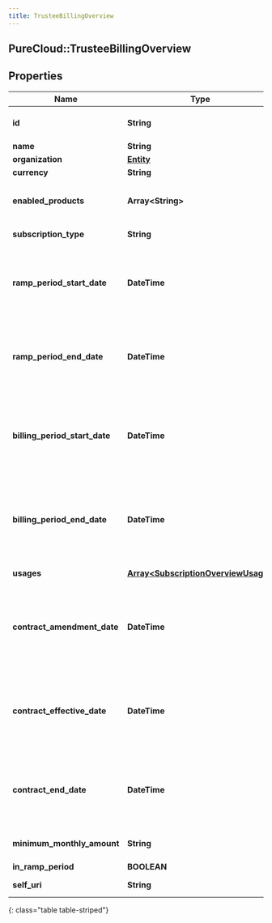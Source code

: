 ```yaml
---
title: TrusteeBillingOverview
---
```

## PureCloud::TrusteeBillingOverview

## Properties

|Name | Type | Description | Notes|
|------------ | ------------- | ------------- | -------------|
| **id** | **String** | The globally unique identifier for the object. | [optional] |
| **name** | **String** |  | [optional] |
| **organization** | [**Entity**](Entity.html) | Organization | |
| **currency** | **String** | The currency type. | |
| **enabled_products** | **Array&lt;String&gt;** | The charge short names for products enabled during the specified period. | |
| **subscription_type** | **String** | The subscription type. | |
| **ramp_period_start_date** | **DateTime** | Date-time the ramp period starts. Date time is represented as an ISO-8601 string. For example: yyyy-MM-ddTHH:mm:ss.SSSZ | [optional] |
| **ramp_period_end_date** | **DateTime** | Date-time the ramp period ends. Date time is represented as an ISO-8601 string. For example: yyyy-MM-ddTHH:mm:ss.SSSZ | [optional] |
| **billing_period_start_date** | **DateTime** | Date-time the billing period started. Date time is represented as an ISO-8601 string. For example: yyyy-MM-ddTHH:mm:ss.SSSZ | [optional] |
| **billing_period_end_date** | **DateTime** | Date-time the billing period ended. Date time is represented as an ISO-8601 string. For example: yyyy-MM-ddTHH:mm:ss.SSSZ | [optional] |
| **usages** | [**Array&lt;SubscriptionOverviewUsage&gt;**](SubscriptionOverviewUsage.html) | Usages for the specified period. | |
| **contract_amendment_date** | **DateTime** | Date-time the contract was last amended. Date time is represented as an ISO-8601 string. For example: yyyy-MM-ddTHH:mm:ss.SSSZ | [optional] |
| **contract_effective_date** | **DateTime** | Date-time the contract became effective. Date time is represented as an ISO-8601 string. For example: yyyy-MM-ddTHH:mm:ss.SSSZ | [optional] |
| **contract_end_date** | **DateTime** | Date-time the contract ends. Date time is represented as an ISO-8601 string. For example: yyyy-MM-ddTHH:mm:ss.SSSZ | [optional] |
| **minimum_monthly_amount** | **String** | Minimum amount that will be charged for the month | [optional] |
| **in_ramp_period** | **BOOLEAN** |  | [optional] |
| **self_uri** | **String** | The URI for this object | [optional] |
{: class="table table-striped"}


